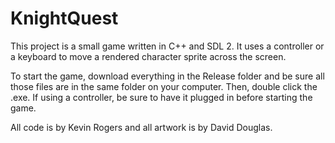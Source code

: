 # KnightQuest

This project is a small game written in C++ and SDL 2.
It uses a controller or a keyboard to move a rendered character sprite across the screen.

To start the game, download everything in the Release folder and be sure all those files are in the same folder on your computer.
Then, double click the .exe. If using a controller, be sure to have it plugged in before starting the game.

All code is by Kevin Rogers and all artwork is by David Douglas.
